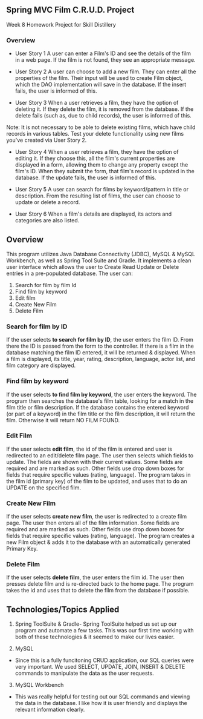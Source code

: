 ## Spring MVC Film C.R.U.D. Project
Week 8 Homework Project for Skill Distillery

### Overview

* User Story 1
A user can enter a Film's ID and see the details of the film in a web page. If the film is not found, they see an appropriate message.

* User Story 2
A user can choose to add a new film. They can enter all the properties of the film. Their input will be used to create Film object, which the DAO implementation will save in the database. If the insert fails, the user is informed of this.

* User Story 3
When a user retrieves a film, they have the option of deleting it. If they delete the film, it is removed from the database. If the delete fails (such as, due to child records), the user is informed of this.

Note: It is not necessary to be able to delete existing films, which have child records in various tables. Test your delete functionality using new films you've created via User Story 2.

* User Story 4
When a user retrieves a film, they have the option of editing it. If they choose this, all the film's current properties are displayed in a form, allowing them to change any property except the film's ID. When they submit the form, that film's record is updated in the database. If the update fails, the user is informed of this.

* User Story 5
A user can search for films by keyword/pattern in title or description. From the resulting list of films, the user can choose to update or delete a record.

* User Story 6
When a film's details are displayed, its actors and categories are also listed.


## Overview

This program utilizes Java Database Connectivity (JDBC), MySQL & MySQL Workbench, as well as Spring Tool Suite
and Gradle. It implements a clean user interface which allows the user to Create Read Update or Delete entries
in a pre-populated database. The user can:

  1) Search for film by film Id
  2) Find film by keyword
  3) Edit film
  4) Create New Film
  5) Delete Film

### Search for film by ID
If the user selects **to search for film by ID**, the user enters the film ID. From there the ID
is passed from the form to the controller.
If there is a film in the database matching the film ID entered, it will be returned & displayed.
When a film is displayed, its title, year, rating, description, language, actor list,
and film category are displayed.


### Find film by keyword
If the user selects **to find film by keyword**, the user enters the keyword. The program then searches
the database's film table, looking for a match in the film title or film description.
If the database contains the entered keyword (or part of a keyword) in the film title or the film description,
it will return the film. Otherwise it will return NO FILM FOUND.


### Edit Film
If the user selects **edit film**, the id of the film is entered and user is redirected to an edit/delete
film page. The user then selects which fields to update. The fields are shown with their current values.
Some fields are required and are marked as such. Other fields use drop down boxes for fields that require
specific values (rating, language).  The program takes in the film id (primary key) of the film to be
updated, and uses that to do an UPDATE on the specified film.


### Create New Film
If the user selects **create new film**, the user is redirected to a create film page. The user then
enters all of the film information. Some fields are required and are marked as such. Other fields use
drop down boxes for fields that require specific values (rating, language). 
The program creates a new Film object & adds it to the database with an automatically generated Primary
Key.


### Delete Film
If the user selects **delete film**, the user enters the film id. The user then
presses delete film and is re-directed back to the home page. The program takes the id
and uses that to delete the film from the database if possible.


## Technologies/Topics Applied

1. Spring ToolSuite & Gradle-
  Spring ToolSuite helped us set up our program and automate a few tasks. This was our first time working
  with both of these technologies & it seemed to make our lives easier. 


2. MySQL
  - Since this is a fully funcitoning CRUD application, our SQL queries were very important. We used
    SELECT, UPDATE, JOIN, INSERT & DELETE commands to manipulate the data as the user requests.
    
3. MySQL Workbench
  - This was really helpful for testing out our SQL commands and viewing the data in the database.
    I like how it is user friendly and displays the relevant information clearly.


